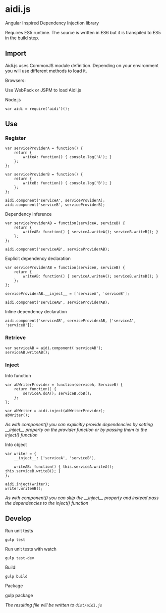 # aidi.js
Angular Inspired Dependency Injection library

Requires ES5 runtime. The source is written in ES6 but it is transpiled to ES5
in the build step.

## Import

Aidi.js uses CommonJS module definition. Depending on your environment you will
use different methods to load it.

Browsers:

Use WebPack or JSPM to load Aidi.js

Node.js

    var aidi = require('aidi')();

## Use    
### Register

    var serviceProviderA = function() {
        return {
            writeA: function() { console.log('A'); }
        };
    };

    var serviceProviderB = function() {
        return {
            writeB: function() { console.log('B'); }
        };
    };

    aidi.component('serviceA', serviceProviderA);
    aidi.component('serviceB', serviceProviderB);

Dependency inference

    var serviceProviderAB = function(serviceA, serviceB) {
        return {
            writeAB: function() { serviceA.writeA(); serviceB.writeB(); }
        };
    };

    aidi.component('serviceAB', serviceProviderAB);

Explicit dependency declaration

    var serviceProviderAB = function(serviceA, serviceB) {
        return {
            writeAB: function() { serviceA.writeA(); serviceB.writeB(); }
        };
    };

    serviceProviderAB.__inject__ = ['serviceA', 'serviceB'];

    aidi.component('serviceAB', serviceProviderAB);

Inline dependency declaration

    aidi.component('serviceAB', serviceProviderAB, ['serviceA', 'serviceB']);

### Retrieve

    var serviceAB = aidi.component('serviceAB');
    serviceAB.writeAB();

### Inject

Into function

    var abWriterProvider = function(serviceA, ServiceB) {
        return function() {
            serviceA.doA(); serviceB.doB();
        };
    };

    var abWriter = aidi.inject(abWriterProvider);
    abWriter();

*As with component() you can explicitly provide dependencies by setting \_\_inject\_\_
property on the provider function or by passing them to the inject() function*

Into object

    var writer = {        
        __inject__: ['serviceA', 'serviceB'],

        writeAB: function() { this.serviceA.writeA(); this.serviceB.writeB(); }        
    };

    aidi.inject(writer);
    writer.writeAB();

*As with component() you can skip the \_\_inject\_\_ property and instead pass the
dependencies to the inject() function*

## Develop

Run unit tests

    gulp test

Run unit tests with watch

    gulp test-dev

Build

    gulp build

Package

  gulp package

*The resulting file will be written to `dist/aidi.js`*
